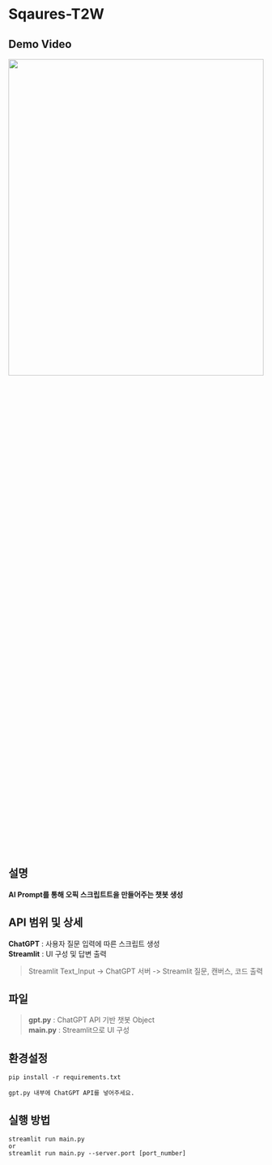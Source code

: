 # Sqaures-T2W
## Demo Video
<img src='assets/demo.gif' width="100%" height="40%"></img>

## 설명
**AI Prompt를 통해 오픽 스크립트트을 만들어주는 챗봇 생성**

## API 범위 및 상세
**ChatGPT** : 사용자 질문 입력에 따른 스크립트 생성  
**Streamlit** : UI 구성 및 답변 출력 
> Streamlit Text_Input -> ChatGPT 서버 -> Streamlit 질문, 캔버스, 코드 출력

## 파일
> **gpt.py** : ChatGPT API 기반 챗봇 Object  
> **main.py** : Streamlit으로 UI 구성

## 환경설정
```
pip install -r requirements.txt

gpt.py 내부에 ChatGPT API를 넣어주세요.
```
## 실행 방법
```
streamlit run main.py
or
streamlit run main.py --server.port [port_number]
```
